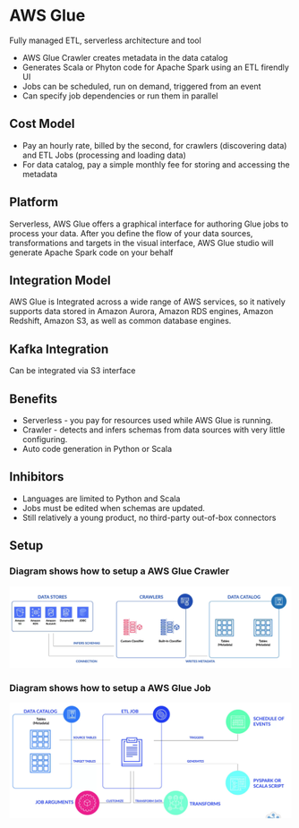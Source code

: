 # AWS Glue

Fully managed ETL, serverless architecture and tool

- AWS Glue Crawler creates metadata in the data catalog
- Generates Scala or Phyton code for Apache Spark using an ETL firendly UI
- Jobs can be scheduled, run on demand, triggered from an event
- Can specify job dependencies or run them in parallel

## Cost Model

- Pay an hourly rate, billed by the second, for crawlers (discovering data) and ETL Jobs (processing and loading data)
- For data catalog, pay a simple monthly fee for storing and accessing the metadata

## Platform

Serverless, AWS Glue offers a graphical interface for authoring Glue jobs to process your data. After you define the flow of your data sources, transformations and targets in the visual interface, AWS Glue studio will generate Apache Spark code on your behalf

## Integration Model

AWS Glue is Integrated across a wide range of AWS services, so it natively supports data stored in Amazon Aurora, Amazon RDS engines, Amazon Redshift, Amazon S3, as well as common database engines.

## Kafka Integration

Can be integrated via S3 interface

## Benefits

- Serverless - you pay for resources used while AWS Glue is running.
- Crawler - detects and infers schemas from data sources with very little configuring.
- Auto code generation in Python or Scala

## Inhibitors

- Languages are limited to Python and Scala
- Jobs must be edited when schemas are updated.
- Still relatively a young product, no third-party out-of-box connectors

## Setup

### Diagram shows how to setup a AWS Glue Crawler

![Crawler](./aws-glue/aws-glue-crawler.png)

### Diagram shows how to setup a AWS Glue Job

![Glue Job](./aws-glue/aws-glue-job.png)
